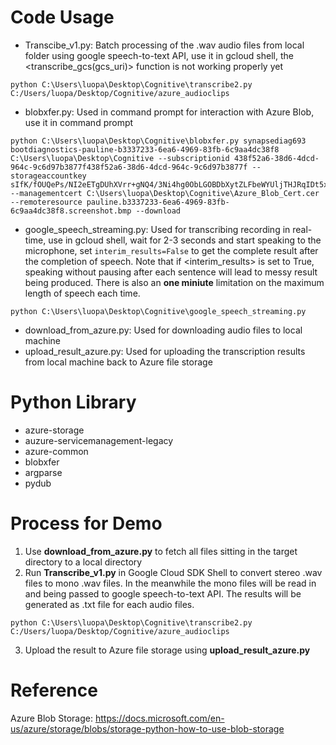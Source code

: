 # Code Usage
- Transcibe_v1.py: Batch processing of the .wav audio files from local folder using google speech-to-text API, use it in gcloud shell, the <transcribe_gcs(gcs_uri)> function is not working properly yet
```
python C:\Users\luopa\Desktop\Cognitive\transcribe2.py C:/Users/luopa/Desktop/Cognitive/azure_audioclips
```
- blobxfer.py: Used in command prompt for interaction with Azure Blob, use it in command prompt
```
python C:\Users\luopa\Desktop\Cognitive\blobxfer.py synapsediag693 bootdiagnostics-pauline-b3337233-6ea6-4969-83fb-6c9aa4dc38f8 C:\Users\luopa\Desktop\Cognitive --subscriptionid 438f52a6-38d6-4dcd-964c-9c6d97b3877f438f52a6-38d6-4dcd-964c-9c6d97b3877f --storageaccountkey sIfK/fOUQePs/NI2eETgDUhXVrr+gNQ4/3Ni4hg0ObLGOBDbXytZLFbeWYUljTHJRqIDt5xYkyXWi47V2BdEdg== --managementcert C:\Users\luopa\Desktop\Cognitive\Azure_Blob_Cert.cer --remoteresource pauline.b3337233-6ea6-4969-83fb-6c9aa4dc38f8.screenshot.bmp --download
```
- google_speech_streaming.py: Used for transcribing recording in real-time, use in gcloud shell, wait for 2-3 seconds and start speaking to the microphone, set ```interim_results=False``` to get the complete result after the completion of speech. Note that if <interim_results> is set to True, speaking without pausing after each sentence will lead to messy result being produced. There is also an **one miniute** limitation on the maximum length of speech each time.
```
python C:\Users\luopa\Desktop\Cognitive\google_speech_streaming.py
```
- download_from_azure.py: Used for downloading audio files to local machine
- upload_result_azure.py: Used for uploading the transcription results from local machine back to Azure file storage


# Python Library
- azure-storage
- auzure-servicemanagement-legacy
- azure-common
- blobxfer
- argparse
- pydub

# Process for Demo
1. Use **download_from_azure.py** to fetch all files sitting in the target directory to a local directory
2. Run **Transcribe_v1.py** in Google Cloud SDK Shell to convert stereo .wav files to mono .wav files. In the meanwhile the mono files will be read in and being passed to google speech-to-text API. The results will be generated as .txt file for each audio files.
```
python C:\Users\luopa\Desktop\Cognitive\transcribe2.py C:/Users/luopa/Desktop/Cognitive/azure_audioclips
```
3. Upload the result to Azure file storage using **upload_result_azure.py**

# Reference
Azure Blob Storage: https://docs.microsoft.com/en-us/azure/storage/blobs/storage-python-how-to-use-blob-storage

